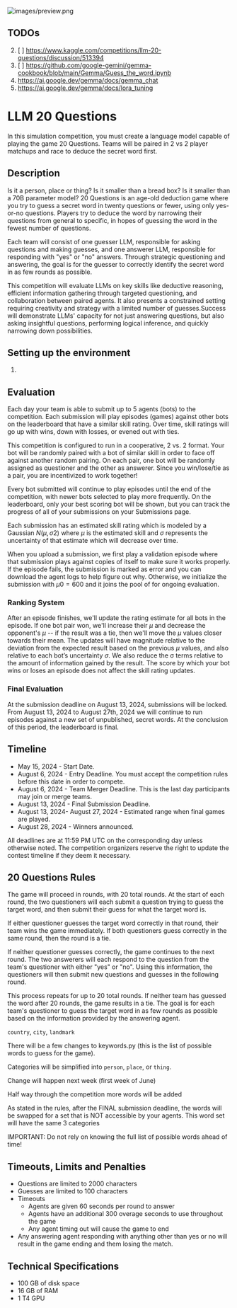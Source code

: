 ![images/preview.png](images/kit-robot-engaged-in-machine-learning-with-book-and-chart.gif)

## TODOs

2. [ ] https://www.kaggle.com/competitions/llm-20-questions/discussion/513394
3. [ ] https://github.com/google-gemini/gemma-cookbook/blob/main/Gemma/Guess_the_word.ipynb
4. https://ai.google.dev/gemma/docs/gemma_chat
5. https://ai.google.dev/gemma/docs/lora_tuning

# LLM 20 Questions

In this simulation competition, you must create a language model capable of playing the game 20 Questions. Teams will be paired in 2 vs 2 player matchups and race to deduce the secret word first.

## Description

Is it a person, place or thing? Is it smaller than a bread box? Is it smaller than a 70B parameter model? 20 Questions is an age-old deduction game where you try to guess a secret word in twenty questions or fewer, using only yes-or-no questions. Players try to deduce the word by narrowing their questions from general to specific, in hopes of guessing the word in the fewest number of questions.

Each team will consist of one guesser LLM, responsible for asking questions and making guesses, and one answerer LLM, responsible for responding with "yes" or "no" answers. Through strategic questioning and answering, the goal is for the guesser to correctly identify the secret word in as few rounds as possible.

This competition will evaluate LLMs on key skills like deductive reasoning, efficient information gathering through targeted questioning, and collaboration between paired agents. It also presents a constrained setting requiring creativity and strategy with a limited number of guesses.Success will demonstrate LLMs' capacity for not just answering questions, but also asking insightful questions, performing logical inference, and quickly narrowing down possibilities.

## Setting up the environment

1.

## Evaluation

Each day your team is able to submit up to 5 agents (bots) to the competition. Each submission will play episodes (games) against other bots on the leaderboard that have a similar skill rating. Over time, skill ratings will go up with wins, down with losses, or evened out with ties.

This competition is configured to run in a cooperative, 2 vs. 2 format. Your bot will be randomly paired with a bot of similar skill in order to face off against another random pairing. On each pair, one bot will be randomly assigned as questioner and the other as answerer. Since you win/lose/tie as a pair, you are incentivized to work together!

Every bot submitted will continue to play episodes until the end of the competition, with newer bots selected to play more frequently. On the leaderboard, only your best scoring bot will be shown, but you can track the progress of all of your submissions on your Submissions page.

Each submission has an estimated skill rating which is modeled by a Gaussian $N(μ,σ2)$ where $μ$ is the estimated skill and $σ$ represents the uncertainty of that estimate which will decrease over time.

When you upload a submission, we first play a validation episode where that submission plays against copies of itself to make sure it works properly. If the episode fails, the submission is marked as error and you can download the agent logs to help figure out why. Otherwise, we initialize the submission with $μ0 = 600$ and it joins the pool of for ongoing evaluation.

### Ranking System

After an episode finishes, we'll update the rating estimate for all bots in the episode. If one bot pair won, we'll increase their $μ$ and decrease the opponent's $μ$ -- if the result was a tie, then we'll move the $μ$ values closer towards their mean. The updates will have magnitude relative to the deviation from the expected result based on the previous $μ$ values, and also relative to each bot’s uncertainty $σ$. We also reduce the σ terms relative to the amount of information gained by the result. The score by which your bot wins or loses an episode does not affect the skill rating updates.

### Final Evaluation

At the submission deadline on August 13, 2024, submissions will be locked. From August 13, 2024 to August 27th, 2024 we will continue to run episodes against a new set of unpublished, secret words. At the conclusion of this period, the leaderboard is final.

## Timeline

- May 15, 2024 - Start Date.
- August 6, 2024 - Entry Deadline. You must accept the competition rules before this date in order to compete.
- August 6, 2024 - Team Merger Deadline. This is the last day participants may join or merge teams.
- August 13, 2024 - Final Submission Deadline.
- August 13, 2024- August 27, 2024 - Estimated range when final games are played.
- August 28, 2024 - Winners announced.

All deadlines are at 11:59 PM UTC on the corresponding day unless otherwise noted. The competition organizers reserve the right to update the contest timeline if they deem it necessary.

## 20 Questions Rules

The game will proceed in rounds, with 20 total rounds. At the start of each round, the two questioners will each submit a question trying to guess the target word, and then submit their guess for what the target word is.

If either questioner guesses the target word correctly in that round, their team wins the game immediately. If both questioners guess correctly in the same round, then the round is a tie.

If neither questioner guesses correctly, the game continues to the next round. The two answerers will each respond to the question from the team's questioner with either "yes" or "no". Using this information, the questioners will then submit new questions and guesses in the following round.

This process repeats for up to 20 total rounds. If neither team has guessed the word after 20 rounds, the game results in a tie. The goal is for each team's questioner to guess the target word in as few rounds as possible based on the information provided by the answering agent.

`country`, `city`, `landmark`

There will be a few changes to keywords.py (this is the list of possible words to guess for the game).

Categories will be simplified into `person`, `place`, or `thing`.

Change will happen next week (first week of June)

Half way through the competition more words will be added

As stated in the rules, after the FINAL submission deadline, the words will be swapped for a set that is NOT accessible by your agents. This word set will have the same 3 categories

IMPORTANT: Do not rely on knowing the full list of possible words ahead of time!

## Timeouts, Limits and Penalties

- Questions are limited to 2000 characters
- Guesses are limited to 100 characters
- Timeouts
  - Agents are given 60 seconds per round to answer
  - Agents have an additional 300 overage seconds to use throughout the game
  - Any agent timing out will cause the game to end
- Any answering agent responding with anything other than yes or no will result in the game ending and them losing the match.

## Technical Specifications

- 100 GB of disk space
- 16 GB of RAM
- 1 T4 GPU
